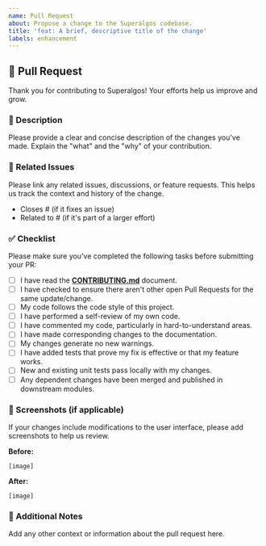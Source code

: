 ```yaml
---
name: Pull Request
about: Propose a change to the Superalgos codebase.
title: 'feat: A brief, descriptive title of the change'
labels: enhancement
---
```


## 🚀 Pull Request

Thank you for contributing to Superalgos! Your efforts help us improve and grow.

### 📝 Description

Please provide a clear and concise description of the changes you've made. Explain the "what" and the "why" of your contribution.

<!--
- What was the motivation for this change?
- What problem does it solve?
- What are the main modifications?
-->

### 🔗 Related Issues

Please link any related issues, discussions, or feature requests. This helps us track the context and history of the change.

- Closes # (if it fixes an issue)
- Related to # (if it's part of a larger effort)

### ✅ Checklist

Please make sure you've completed the following tasks before submitting your PR:

- [ ] I have read the [**CONTRIBUTING.md**](../CONTRIBUTING.md) document.
- [ ] I have checked to ensure there aren't other open Pull Requests for the same update/change.
- [ ] My code follows the code style of this project.
- [ ] I have performed a self-review of my own code.
- [ ] I have commented my code, particularly in hard-to-understand areas.
- [ ] I have made corresponding changes to the documentation.
- [ ] My changes generate no new warnings.
- [ ] I have added tests that prove my fix is effective or that my feature works.
- [ ] New and existing unit tests pass locally with my changes.
- [ ] Any dependent changes have been merged and published in downstream modules.

### 📸 Screenshots (if applicable)

If your changes include modifications to the user interface, please add screenshots to help us review.

**Before:**

`[image]`

**After:**

`[image]`

### 🧪 Additional Notes

Add any other context or information about the pull request here. 